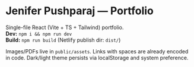 # Jenifer Pushparaj — Portfolio

Single-file React (Vite + TS + Tailwind) portfolio.  
**Dev:** `npm i && npm run dev`  
**Build:** `npm run build` (Netlify publish dir: `dist/`)

Images/PDFs live in `public/assets`. Links with spaces are already encoded in code.
Dark/light theme persists via localStorage and system preference.
